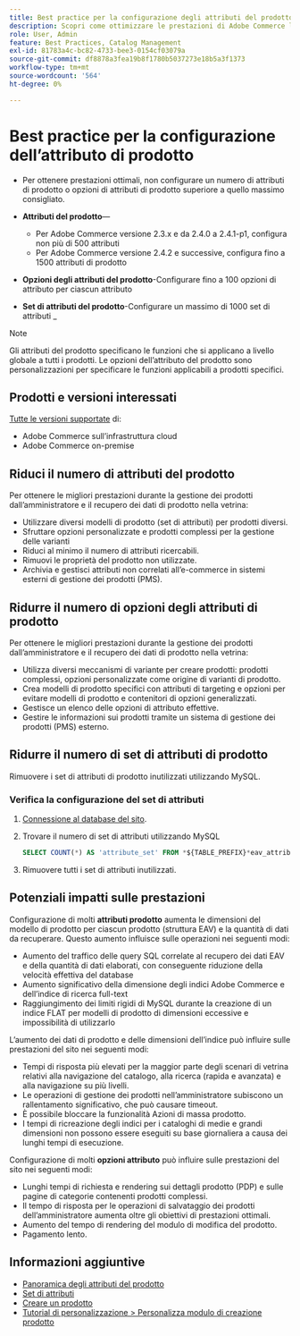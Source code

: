 ```yaml
---
title: Best practice per la configurazione degli attributi del prodotto
description: Scopri come ottimizzare le prestazioni di Adobe Commerce limitando il numero di attributi di prodotto, opzioni di attributi e set di attributi
role: User, Admin
feature: Best Practices, Catalog Management
exl-id: 81783a4c-bc82-4733-bee3-0154cf03079a
source-git-commit: df8878a3fea19b8f1780b5037273e18b5a3f1373
workflow-type: tm+mt
source-wordcount: '564'
ht-degree: 0%

---
```


# Best practice per la configurazione dell’attributo di prodotto

- Per ottenere prestazioni ottimali, non configurare un numero di attributi di prodotto o opzioni di attributi di prodotto superiore a quello massimo consigliato.

- **Attributi del prodotto**—
   - Per Adobe Commerce versione 2.3.x e da 2.4.0 a 2.4.1-p1, configura non più di 500 attributi
   - Per Adobe Commerce versione 2.4.2 e successive, configura fino a 1500 attributi di prodotto
- **Opzioni degli attributi del prodotto**-Configurare fino a 100 opzioni di attributo per ciascun attributo
- **Set di attributi del prodotto**-Configurare un massimo di 1000 set di attributi _
>[!NOTE]
>
>Gli attributi del prodotto specificano le funzioni che si applicano a livello globale a tutti i prodotti. Le opzioni dell’attributo del prodotto sono personalizzazioni per specificare le funzioni applicabili a prodotti specifici.

## Prodotti e versioni interessati

[Tutte le versioni supportate](../../../release/versions.md) di:

- Adobe Commerce sull’infrastruttura cloud
- Adobe Commerce on-premise

## Riduci il numero di attributi del prodotto

Per ottenere le migliori prestazioni durante la gestione dei prodotti dall’amministratore e il recupero dei dati di prodotto nella vetrina:

- Utilizzare diversi modelli di prodotto (set di attributi) per prodotti diversi.
- Sfruttare opzioni personalizzate e prodotti complessi per la gestione delle varianti
- Riduci al minimo il numero di attributi ricercabili.
- Rimuovi le proprietà del prodotto non utilizzate.
- Archivia e gestisci attributi non correlati all’e-commerce in sistemi esterni di gestione dei prodotti (PMS).

## Ridurre il numero di opzioni degli attributi di prodotto

Per ottenere le migliori prestazioni durante la gestione dei prodotti dall’amministratore e il recupero dei dati di prodotto nella vetrina:

- Utilizza diversi meccanismi di variante per creare prodotti: prodotti complessi, opzioni personalizzate come origine di varianti di prodotto.
- Crea modelli di prodotto specifici con attributi di targeting e opzioni per evitare modelli di prodotto e contenitori di opzioni generalizzati.
- Gestisce un elenco delle opzioni di attributo effettive.
- Gestire le informazioni sui prodotti tramite un sistema di gestione dei prodotti (PMS) esterno.

## Ridurre il numero di set di attributi di prodotto

Rimuovere i set di attributi di prodotto inutilizzati utilizzando MySQL.

### Verifica la configurazione del set di attributi

1. [Connessione al database del sito](https://devdocs.magento.com/cloud/project/services-mysql.html#connect-to-the-database).

1. Trovare il numero di set di attributi utilizzando MySQL

   ```sql
   SELECT COUNT(*) AS 'attribute_set' FROM *${TABLE_PREFIX}*eav_attribute_set;
   ```

1. Rimuovere tutti i set di attributi inutilizzati.

## Potenziali impatti sulle prestazioni

Configurazione di molti **attributi prodotto** aumenta le dimensioni del modello di prodotto per ciascun prodotto (struttura EAV) e la quantità di dati da recuperare. Questo aumento influisce sulle operazioni nei seguenti modi:

- Aumento del traffico delle query SQL correlate al recupero dei dati EAV e della quantità di dati elaborati, con conseguente riduzione della velocità effettiva del database
- Aumento significativo della dimensione degli indici Adobe Commerce e dell’indice di ricerca full-text
- Raggiungimento dei limiti rigidi di MySQL durante la creazione di un indice FLAT per modelli di prodotto di dimensioni eccessive e impossibilità di utilizzarlo

L’aumento dei dati di prodotto e delle dimensioni dell’indice può influire sulle prestazioni del sito nei seguenti modi:

- Tempi di risposta più elevati per la maggior parte degli scenari di vetrina relativi alla navigazione del catalogo, alla ricerca (rapida e avanzata) e alla navigazione su più livelli.
- Le operazioni di gestione dei prodotti nell’amministratore subiscono un rallentamento significativo, che può causare timeout.
- È possibile bloccare la funzionalità Azioni di massa prodotto.
- I tempi di ricreazione degli indici per i cataloghi di medie e grandi dimensioni non possono essere eseguiti su base giornaliera a causa dei lunghi tempi di esecuzione.

Configurazione di molti **opzioni attributo** può influire sulle prestazioni del sito nei seguenti modi:

- Lunghi tempi di richiesta e rendering sui dettagli prodotto (PDP) e sulle pagine di categorie contenenti prodotti complessi.
- Il tempo di risposta per le operazioni di salvataggio dei prodotti dell’amministratore aumenta oltre gli obiettivi di prestazioni ottimali.
- Aumento del tempo di rendering del modulo di modifica del prodotto.
- Pagamento lento.

## Informazioni aggiuntive

- [Panoramica degli attributi del prodotto](https://experienceleague.adobe.com/docs/commerce-admin/catalog/product-attributes/product-attributes.html)
- [Set di attributi](https://experienceleague.adobe.com/docs/commerce-admin/catalog/product-attributes/create/attribute-sets.html)
- [Creare un prodotto](https://experienceleague.adobe.com/docs/commerce-admin/catalog/products/product-create.html)
- [Tutorial di personalizzazione > Personalizza modulo di creazione prodotto](https://developer.adobe.com/commerce/php/tutorials/admin/custom-product-creation-form/)
